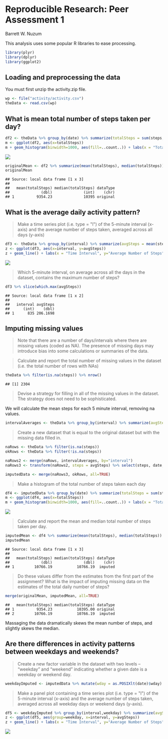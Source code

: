 # Reproducible Research: Peer Assessment 1

Barrett W. Nuzum

This analysis uses some popular R libraries to ease processing.

```r
library(plyr)
library(dplyr)
library(ggplot2)
```

## Loading and preprocessing the data

You must first unzip the activity.zip file.


```r
wp <- file("activity/activity.csv") 
theData <- read.csv(wp)
```

## What is mean total number of steps taken per day?    


```r
df2 <- theData %>% group_by(date) %>% summarize(totalSteps = sum(steps,na.rm=TRUE)) 
m <- ggplot(df2, aes(x=totalSteps))
m + geom_histogram(binwidth=1000, aes(fill=..count..)) + labs(x = "Total Steps", y="Count")
```

![](PA1_template_files/figure-html/calcMean-1.png) 

```r
originalMean <- df2 %>% summarize(mean(totalSteps), median(totalSteps)) %>% mutate(dataType = "original")
originalMean
```

```
## Source: local data frame [1 x 3]
## 
##   mean(totalSteps) median(totalSteps) dataType
##              (dbl)              (int)    (chr)
## 1          9354.23              10395 original
```

## What is the average daily activity pattern?

> Make a time series plot (i.e. type = "l") of the 
> 5-minute interval (x-axis) and the average number
> of steps taken, averaged across all days (y-axis)


```r
df3 <- theData %>% group_by(interval) %>% summarize(avgSteps = mean(steps,na.rm=TRUE)) 
z <- ggplot(df3, aes(x=interval, y=avgSteps))
z + geom_line() + labs(x = "Time Interval", y="Average Number of Steps")
```

![](PA1_template_files/figure-html/timeSeriesPlot-1.png) 

> Which 5-minute interval, on average across all the 
> days in the dataset, contains the maximum number of steps?


```r
df3 %>% slice(which.max(avgSteps))
```

```
## Source: local data frame [1 x 2]
## 
##   interval avgSteps
##      (int)    (dbl)
## 1      835 206.1698
```

## Imputing missing values

> Note that there are a number of days/intervals where there 
> are missing values (coded as NA). The presence of missing
> days may introduce bias into some calculations or summaries of the data.

> Calculate and report the total number of missing values 
> in the dataset (i.e. the total number of rows with NAs)


```r
theData %>% filter(is.na(steps)) %>% nrow()
```

```
## [1] 2304
```

> Devise a strategy for filling in all of the missing values
> in the dataset. The strategy does not need to be sophisticated.

We will calculate the mean steps for each 5 minute interval, removing na values.


```r
intervalAverages <- theData %>% group_by(interval) %>% summarize(avgSteps = mean(steps,na.rm=TRUE)) 
```

> Create a new dataset that is equal to the original dataset
> but with the missing data filled in.


```r
naRows <- theData %>% filter(is.na(steps))
okRows <- theData %>% filter(!is.na(steps))

naRows2 <- merge(naRows, intervalAverages, by="interval")
naRows3 <- transform(naRows2, steps = avgSteps) %>% select(steps, date, interval)

imputedData <- merge(naRows3, okRows, all=TRUE)
```

> Make a histogram of the total number of steps taken each day


```r
df4 <- imputedData %>% group_by(date) %>% summarize(totalSteps = sum(steps,na.rm=TRUE)) 
m <- ggplot(df4, aes(x=totalSteps))
m + geom_histogram(binwidth=1000, aes(fill=..count..)) + labs(x = "Total Steps", y="Count")
```

![](PA1_template_files/figure-html/imputedHistogram-1.png) 

> Calculate and report the mean and median total number of steps taken per day.


```r
imputedMean <- df4 %>% summarize(mean(totalSteps), median(totalSteps)) %>% mutate(dataType = "imputed")
imputedMean
```

```
## Source: local data frame [1 x 3]
## 
##   mean(totalSteps) median(totalSteps) dataType
##              (dbl)              (dbl)    (chr)
## 1         10766.19           10766.19  imputed
```

> Do these values differ from the estimates from the first part of the assignment? 
> What is the impact of imputing missing data on the estimates of the total daily number of steps?


```r
merge(originalMean, imputedMean, all=TRUE)
```

```
##   mean(totalSteps) median(totalSteps) dataType
## 1          9354.23           10395.00 original
## 2         10766.19           10766.19  imputed
```

Massaging the data dramatically skews the mean number of steps, and slightly skews the median.

## Are there differences in activity patterns between weekdays and weekends?

> Create a new factor variable in the dataset with two levels – 
> “weekday” and “weekend” 
> indicating whether a given date is a weekday or weekend day.


```r
weekdayImputed <- imputedData %>% mutate(wday = as.POSIXlt(date)$wday) %>% mutate(weekday = factor(ifelse(wday == 0 | wday == 6,"weekend", "weekday")))
```

> Make a panel plot containing a time series plot (i.e. type = "l")
> of the 5-minute interval (x-axis) and the average number of steps
> taken, averaged across all weekday days or weekend days (y-axis). 


```r
df5 <- weekdayImputed %>% group_by(interval,weekday) %>% summarize(avgSteps = mean(steps,na.rm=TRUE)) 
z <- ggplot(df5, aes(group=weekday, x=interval, y=avgSteps))
z + geom_line() + labs(x = "Time Interval", y="Average Number of Steps") + facet_wrap(~weekday, ncol=1) 
```

![](PA1_template_files/figure-html/timeSeriesPlot2-1.png) 
